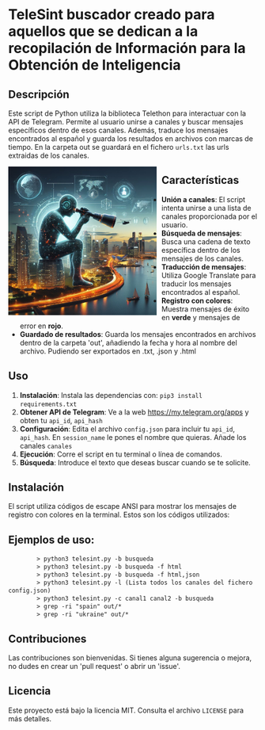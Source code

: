 # TeleSint buscador creado para aquellos que se dedican a la recopilación de Información para la Obtención de Inteligencia


## Descripción
Este script de Python utiliza la biblioteca Telethon para interactuar con la API de Telegram. Permite al usuario unirse a canales y buscar mensajes específicos dentro de esos canales. Además, traduce los mensajes encontrados al español y guarda los resultados en archivos con marcas de tiempo. En la carpeta out se guardará en el fichero `urls.txt` las urls extraidas de los canales.

<p align="center">
<img src="/img/logo.jpeg"
	alt="TeleInt"
	width="300"
	style="float: left; margin-right: 10px;" />
</p>


## Características
- **Unión a canales**: El script intenta unirse a una lista de canales proporcionada por el usuario.
- **Búsqueda de mensajes**: Busca una cadena de texto específica dentro de los mensajes de los canales.
- **Traducción de mensajes**: Utiliza Google Translate para traducir los mensajes encontrados al español.
- **Registro con colores**: Muestra mensajes de éxito en **verde** y mensajes de error en **rojo**.
- **Guardado de resultados**: Guarda los mensajes encontrados en archivos dentro de la carpeta 'out', añadiendo la fecha y hora al nombre del archivo. Pudiendo ser exportados en .txt, .json y .html

## Uso
1. **Instalación**: Instala las dependencias con: `pip3 install requirements.txt`
2. **Obtener API de Telegram**: Ve a la web <https://my.telegram.org/apps> y obten tu `api_id`, `api_hash`
3. **Configuración**: Edita el archivo `config.json` para incluir tu `api_id`, `api_hash`. En `session_name` le pones el nombre que quieras. Añade los canales `canales`
4. **Ejecución**: Corre el script en tu terminal o línea de comandos.
5. **Búsqueda**: Introduce el texto que deseas buscar cuando se te solicite.

## Instalación
El script utiliza códigos de escape ANSI para mostrar los mensajes de registro con colores en la terminal. Estos son los códigos utilizados:

## Ejemplos de uso:
            > python3 telesint.py -b busqueda
            > python3 telesint.py -b busqueda -f html
            > python3 telesint.py -b busqueda -f html,json
            > python3 telesint.py -l (Lista todos los canales del fichero config.json)
            > python3 telesint.py -c canal1 canal2 -b busqueda
            > grep -ri "spain" out/*
            > grep -ri "ukraine" out/*
      
## Contribuciones
Las contribuciones son bienvenidas. Si tienes alguna sugerencia o mejora, no dudes en crear un 'pull request' o abrir un 'issue'.

## Licencia
Este proyecto está bajo la licencia MIT. Consulta el archivo `LICENSE` para más detalles.

